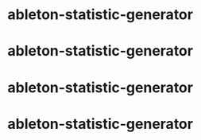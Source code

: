 # ableton-statistic-generator
# ableton-statistic-generator
# ableton-statistic-generator
# ableton-statistic-generator
